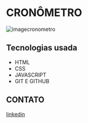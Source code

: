 # CRONÔMETRO
![imagecronometro](https://user-images.githubusercontent.com/108736704/209892768-9e149575-3f03-46fc-8d24-44b251bd155c.png)

## Tecnologias usada

- HTML
- CSS
- JAVASCRIPT
- GIT E GITHUB

## CONTATO
[linkedin](https://www.linkedin.com/in/leandro-olini-305796207/)

